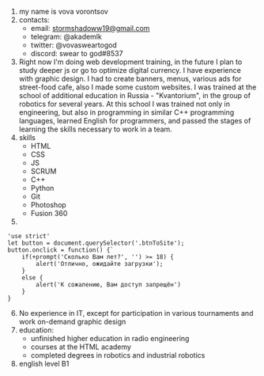 1. my name is vova vorontsov
2. contacts:
    + email: stormshadoww19@gmail.com
    + telegram: @akademlk
    + twitter: @vovasweartogod
    + discord: swear to god#8537
3. Right now I'm doing web development training, in the future I plan to study deeper js or go to optimize digital currency. 
I have experience with graphic design. I had to create banners, menus, various ads for street-food cafe, also I made some custom websites. 
I was trained at the school of additional education in Russia - "Kvantorium", in the group of robotics for several years. At this school I was trained not only in engineering, but also in programming in similar C++ programming languages, learned English for programmers, and passed the stages of learning the skills necessary to work in a team.
4. skills
    + HTML
    + CSS
    + JS
    + SCRUM
    + С++
    + Python
    + Git
    + Photoshop
    + Fusion 360
5.
```
'use strict'
let button = document.querySelector('.btnToSite');
button.onclick = function() {`
    if(+prompt('Сколько Вам лет?', '') >= 18) {
        alert('Отлично, ожидайте загрузки');
    }
    else {
        alert('К сожалению, Вам доступ запрещён')
    }
}
```
6. No experience in IT, except for participation in various tournaments and work on-demand graphic design
7. education:
   + unfinished higher education in radio engineering
   + courses at the HTML academy
   + сompleted degrees in robotics and industrial robotics
8. english level B1
